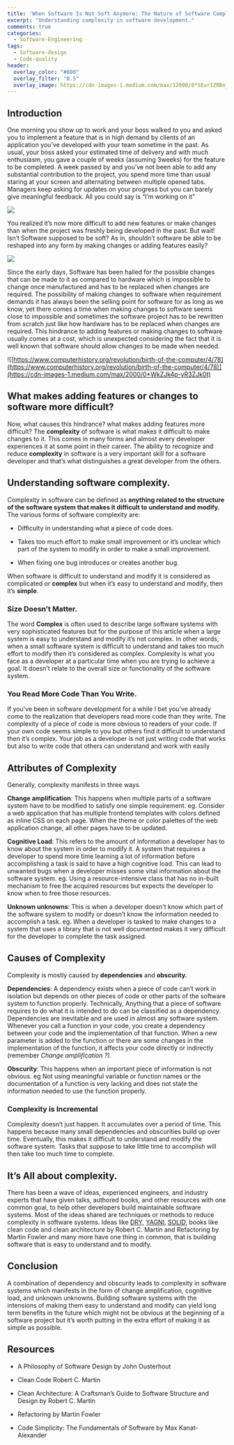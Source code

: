 ```yaml
---
title: 'When Software Is Not Soft Anymore: The Nature of Software Complexity.'
excerpt: "Understanding complexity in software development."
comments: true
categories:
  - Software-Engineering
tags:
  - Software-design
  - Code-quality
header:
  overlay_color: "#000"
  overlay_filter: "0.5"
  overlay_image: https://cdn-images-1.medium.com/max/12000/0*SEur1ZRBnjNnCmHa
---
```


## Introduction
One morning you show up to work and your boss walked to you and asked you to implement a feature that is in high demand by clients of an application you’ve developed with your team sometime in the past. 
As usual, your boss asked your estimated time of delivery and with much enthusiasm, you gave a couple of weeks (assuming 3weeks) for the feature to be completed.
A week passed by and you’ve not been able to add any substantial contribution to the project, you spend more time than usual staring at your screen and alternating between multiple opened tabs.
Managers keep asking for updates on your progress but you can barely give meaningful feedback. All you could say is “I’m working on it”

![](https://cdn-images-1.medium.com/max/2000/1*kG-89irfL6FwQN9MlUzRlw.gif)

You realized it’s now more difficult to add new features or make changes than when the project was freshly being developed in the past. But wait! Isn’t Software supposed to be soft?
 As in, shouldn’t software be able to be reshaped into any form by making changes or adding features easily?

![](https://cdn-images-1.medium.com/max/2000/0*hkhljBUO2G7ziBI-)

Since the early days, Software has been hailed for the possible changes that can be made to it as compared to hardware which is impossible to change once manufactured and has to be replaced when changes are required. The possibility of making changes to software when requirement demands it has always been the selling point for software for as long as we know, yet there comes a time when making changes to software seems close to impossible and sometimes the software project has to be rewritten from scratch just like how hardware has to be replaced when changes are required.
This hindrance to adding features or making changes to software usually comes at a cost, which is unexpected considering the fact that it is well known that software should allow changes to be made when needed.

![[https://www.computerhistory.org/revolution/birth-of-the-computer/4/78](https://www.computerhistory.org/revolution/birth-of-the-computer/4/78)](https://cdn-images-1.medium.com/max/2000/0*WkZJk4p-yR3ZJk0t)

## What makes adding features or changes to software more difficult?

Now, what causes this hindrance? what makes adding features more difficult?
The **complexity** of software is what makes it difficult to make changes to it.
This comes in many forms and almost every developer experiences it at some point in their career.
The ability to recognize and reduce **complexity** in software is a very important skill for a software developer and that’s what distinguishes a great developer from the others.

## Understanding software complexity.

Complexity in software can be defined as **anything related to the structure of the software system that makes it difficult to understand and modify.**
The various forms of software complexity are:

* Difficulty in understanding what a piece of code does.

* Takes too much effort to make small improvement or it’s unclear which part of the system to modify in order to make a small improvement.

* When fixing one bug introduces or creates another bug.

When software is difficult to understand and modify it is considered as complicated or **complex** but when it’s easy to understand and modify, then it’s **simple**.

### Size Doesn’t Matter.

The word **Complex** is often used to describe large software systems with very sophisticated features but for the purpose of this article when a large system is easy to understand and modify it’s not complex.
In other words, when a small software system is difficult to understand and takes too much effort to modify then it’s considered as complex.
Complexity is what you face as a developer at a particular time when you are trying to achieve a goal. It doesn’t relate to the overall size or functionality of the software system.

### You Read More Code Than You Write.

If you’ve been in software development for a while I bet you’ve already come to the realization that developers read more code than they write.
The complexity of a piece of code is more obvious to readers of your code. If your own code seems simple to you but others find it difficult to understand then it’s complex. Your job as a developer is not just writing code that works but also to write code that others can understand and work with easily

## Attributes of Complexity
Generally, complexity manifests in three ways.

**Change amplification**: This happens when multiple parts of a software system have to be modified to satisfy one simple requirement.
eg. Consider a web application that has multiple frontend templates with colors defined as inline CSS on each page. When the theme or color palettes of the web application change, all other pages have to be updated.

**Cognitive Load**: This refers to the amount of information a developer has to know about the system in order to modify it. A system that requires a developer to spend more time learning a lot of information before accomplishing a task is said to have a high cognitive load. This can lead to unwanted bugs when a developer misses some vital information about the software system.
eg. Using a resource-intensive class that has no in-built mechanism to free the acquired resources but expects the developer to know when to free those resources.

**Unknown unknowns**: This is when a developer doesn’t know which part of the software system to modify or doesn’t know the information needed to accomplish a task.
eg. When a developer is tasked to make changes to a system that uses a library that is not well documented makes it very difficult for the developer to complete the task assigned.

## **Causes of Complexity**

Complexity is mostly caused by **dependencies** and **obscurity.**

**Dependencies**: 
A dependency exists when a piece of code can’t work in isolation but depends on other pieces of code or other parts of the software system to function properly.
Technically, Anything that a piece of software requires to do what it is intended to do can be classified as a dependency. 
Dependencies are inevitable and are used in almost any software system.
Whenever you call a function in your code, you create a dependency between your code and the implementation of that function. When a new parameter is added to the function or there are some changes in the implementation of the function, it affects your code directly or indirectly (remember *Change amplification ?).*

**Obscurity**:
This happens when an important piece of information is not obvious. eg Not using meaningful variable or function names or the documentation of a function is very lacking and does not state the information needed to use the function properly.

### Complexity is Incremental

Complexity doesn’t just happen. It accumulates over a period of time.
This happens because many small dependencies and obscurities build up over time. Eventually, this makes it difficult to understand and modify the software system. Tasks that suppose to take little time to accomplish will then take too much time to complete.

## It’s All about complexity.

There has been a wave of ideas, experienced engineers, and industry experts that have given talks, authored books, and other resources with one common goal, to help other developers build maintainable software systems.
Most of the ideas shared are techniques or methods to reduce complexity in software systems.
Ideas like [DRY](https://en.wikipedia.org/wiki/Don%27t_repeat_yourself), [YAGNI](https://martinfowler.com/bliki/Yagni.html), [SOLID](https://en.wikipedia.org/wiki/SOLID), books like clean code and clean architecture by Robert C. Martin and Refactoring by Martin Fowler and many more have one thing in common, that is building software that is easy to understand and to modify.

## Conclusion

A combination of dependency and obscurity leads to complexity in software systems which manifests in the form of change amplification, cognitive load, and unknown unknowns.
Building software systems with the intensions of making them easy to understand and modify can yield long term benefits in the future which might not be obvious at the beginning of a software project but it’s worth putting in the extra effort of making it as simple as possible.

## Resources

* A Philosophy of Software Design by John Ousterhout

* Clean Code Robert C. Martin

* Clean Architecture: A Craftsman’s Guide to Software Structure and Design by Robert C. Martin

* Refactoring by Martin Fowler

* Code Simplicity: The Fundamentals of Software by Max Kanat-Alexander

